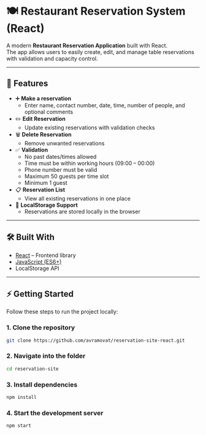 # 🍽️ Restaurant Reservation System (React)

A modern **Restaurant Reservation Application** built with React.  
The app allows users to easily create, edit, and manage table reservations with validation and capacity control.

---

## 🚀 Features

- ➕ **Make a reservation**
  - Enter name, contact number, date, time, number of people, and optional comments  
- ✏️ **Edit Reservation**
  - Update existing reservations with validation checks  
- 🗑️ **Delete Reservation**
  - Remove unwanted reservations  
- ✅ **Validation**
  - No past dates/times allowed
  - Time must be within working hours (09:00 – 00:00) 
  - Phone number must be valid  
  - Maximum 50 guests per time slot
  - Minimum 1 guest
- 📋 **Reservation List**
  - View all existing reservations in one place  
- 💾 **LocalStorage Support**
  - Reservations are stored locally in the browser  

---

## 🛠️ Built With
- [React](https://react.dev/) – Frontend library  
- [JavaScript (ES6+)](https://developer.mozilla.org/en-US/docs/Web/JavaScript)  
- LocalStorage API  

---

## ⚡ Getting Started

Follow these steps to run the project locally:

### 1. Clone the repository
```bash 
git clone https://github.com/avramovat/reservation-site-react.git
```
### 2. Navigate into the folder
```bash 
cd reservation-site
```
### 3. Install dependencies
```bash 
npm install
```
### 4. Start the development server
```bash 
npm start
```

